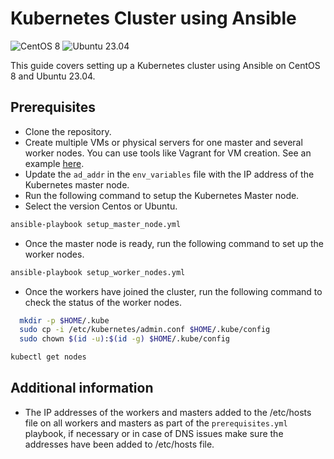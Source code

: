# Kubernetes Cluster using Ansible

![CentOS 8](https://img.shields.io/badge/Tested_on-CentOS_8-green)
![Ubuntu 23.04](https://img.shields.io/badge/Tested_on-Ubuntu_23.04-orange)

This guide covers setting up a Kubernetes cluster using Ansible on CentOS 8 and Ubuntu 23.04.

## Prerequisites

- Clone the repository.
- Create multiple VMs or physical servers for one master and several worker nodes. You can use tools like Vagrant for VM creation. See an example [here](https://github.com/edib/many_vagrant_machines).
- Update the `ad_addr` in the `env_variables` file with the IP address of the Kubernetes master node.
- Run the following command to setup the Kubernetes Master node.
- Select the version Centos or Ubuntu.

```bash
ansible-playbook setup_master_node.yml
```

- Once the master node is ready, run the following command to set up the worker nodes.

```bash
ansible-playbook setup_worker_nodes.yml
```

- Once the workers have joined the cluster, run the following command to check the status of the worker nodes.

```bash
  mkdir -p $HOME/.kube
  sudo cp -i /etc/kubernetes/admin.conf $HOME/.kube/config
  sudo chown $(id -u):$(id -g) $HOME/.kube/config
```

```bash
kubectl get nodes
```

## Additional information

- The IP addresses of the workers and masters added to the /etc/hosts file on all workers and masters as part of the `prerequisites.yml` playbook, if necessary or in case of DNS issues make sure the addresses have been added to /etc/hosts file.

